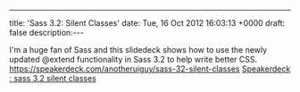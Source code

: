 ---
title: 'Sass 3.2: Silent Classes'
date: Tue, 16 Oct 2012 16:03:13 +0000
draft: false
description:---

I'm a huge fan of Sass and this slidedeck shows how to use the newly updated @extend functionality in Sass 3.2 to help write better CSS. https://speakerdeck.com/anotheruiguy/sass-32-silent-classes [Speakerdeck : sass 3.2 silent classes](https://speakerdeck.com/u/anotheruiguy/p/sass-32-silent-classes)